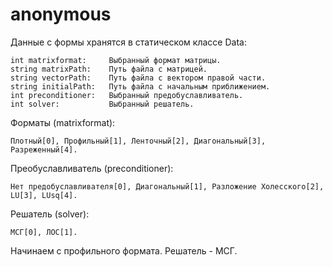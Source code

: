 # anonymous
 Данные с формы хранятся в статическом классе Data:
 
    int matrixformat:     Выбранный формат матрицы.
    string matrixPath:    Путь файла с матрицей.
    string vectorPath:    Путь файла с вектором правой части.
    string initialPath:   Путь файла с начальным приближением.
    int preconditioner:   Выбранный предобуславливатель.
    int solver:           Выбранный решатель.
   
 
 Форматы (matrixformat): 
 
    Плотный[0], Профильный[1], Ленточный[2], Диагональный[3], Разреженный[4].
  
 Преобуславливатель (preconditioner):
  
    Нет предобуславливателя[0], Диагональный[1], Разложение Холесского[2], LU[3], LUsq[4].
  
 Решатель (solver):
  
    МСГ[0], ЛОС[1].
 
 Начинаем с профильного формата. Решатель - МСГ. 
